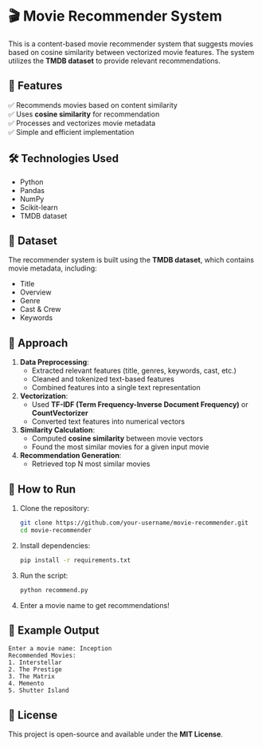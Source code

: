 
# 🎬 Movie Recommender System  

This is a content-based movie recommender system that suggests movies based on cosine similarity between vectorized movie features. The system utilizes the **TMDB dataset** to provide relevant recommendations.  

## 📌 Features  
✅ Recommends movies based on content similarity  
✅ Uses **cosine similarity** for recommendation  
✅ Processes and vectorizes movie metadata  
✅ Simple and efficient implementation  

## 🛠️ Technologies Used  
- Python  
- Pandas  
- NumPy  
- Scikit-learn  
- TMDB dataset  

## 📂 Dataset  
The recommender system is built using the **TMDB dataset**, which contains movie metadata, including:  
- Title  
- Overview  
- Genre  
- Cast & Crew  
- Keywords  

## 🔢 Approach  
1. **Data Preprocessing**:  
   - Extracted relevant features (title, genres, keywords, cast, etc.)  
   - Cleaned and tokenized text-based features  
   - Combined features into a single text representation  
2. **Vectorization**:  
   - Used **TF-IDF (Term Frequency-Inverse Document Frequency)** or **CountVectorizer**  
   - Converted text features into numerical vectors  
3. **Similarity Calculation**:  
   - Computed **cosine similarity** between movie vectors  
   - Found the most similar movies for a given input movie  
4. **Recommendation Generation**:  
   - Retrieved top N most similar movies  

## 🚀 How to Run  
1. Clone the repository:  
   ```bash  
   git clone https://github.com/your-username/movie-recommender.git  
   cd movie-recommender  
   ```  
2. Install dependencies:  
   ```bash  
   pip install -r requirements.txt  
   ```  
3. Run the script:  
   ```bash  
   python recommend.py  
   ```  
4. Enter a movie name to get recommendations!  

## 📌 Example Output  
```
Enter a movie name: Inception  
Recommended Movies:  
1. Interstellar  
2. The Prestige  
3. The Matrix  
4. Memento  
5. Shutter Island  
```

## 📜 License  
This project is open-source and available under the **MIT License**.  

